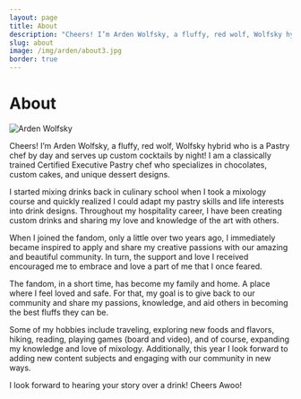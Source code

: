 ```yaml
---
layout: page
title: About
description: "Cheers! I’m Arden Wolfsky, a fluffy, red wolf, Wolfsky hybrid who is a Pastry chef by day and serves up custom cocktails by night! I am a classically trained Certified Executive Pastry chef who specializes in chocolates, custom cakes, and unique dessert designs."
slug: about
image: /img/arden/about3.jpg
border: true
---
```

<h1>About</h1>
<div class="drink-image-post">
<img src="{{ site.cdn }}/img/arden/about3.jpg" class="about-me-image" alt="Arden Wolfsky">
</div>

<p>Cheers! I’m Arden Wolfsky, a fluffy, red wolf, Wolfsky hybrid who is a Pastry chef by day and serves up custom cocktails by night! I am a classically trained Certified Executive Pastry chef who specializes in chocolates, custom cakes, and unique dessert designs.</p>

<p>I started mixing drinks back in culinary school when I took a mixology course and quickly realized I could adapt my pastry skills and life interests into drink designs. Throughout my hospitality career, I have been creating custom drinks and sharing my love and knowledge of the art with others.</p>

<p>When I joined the fandom, only a little over two years ago, I immediately became inspired to apply and share my creative passions with our amazing and beautiful community. In turn, the support and love I received encouraged me to embrace and love a part of me that I once feared.</p>

<p>The fandom, in a short time, has become my family and home. A place where I feel loved and safe. For that, my goal is to give back to our community and share my passions, knowledge, and aid others in becoming the best fluffs they can be.</p>

<p>Some of my hobbies include traveling, exploring new foods and flavors, hiking, reading, playing games (board and video), and of course, expanding my knowledge and love of mixology. Additionally, this year I look forward to adding new content subjects and engaging with our community in new ways.</p>

<p> I look forward to hearing your story over a drink! Cheers Awoo!</p>